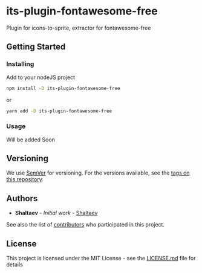 # its-plugin-fontawesome-free

Plugin for icons-to-sprite, extractor for fontawesome-free

## Getting Started

### Installing

Add to your nodeJS project

```sh
npm install -D its-plugin-fontawesome-free
```

or

```sh
yarn add -D its-plugin-fontawesome-free
```

### Usage

Will be added Soon

## Versioning

We use [SemVer](http://semver.org/) for versioning. For the versions available, see the [tags on this repository](https://github.com/shaltaev/its-plugin-fontawesome-free/tags).

## Authors

-   **Shaltaev** - _Initial work_ - [Shaltaev](https://github.com/shaltaev)

See also the list of [contributors](https://github.com/shaltaev/its-plugin-fontawesome-free/contributors) who participated in this project.

## License

This project is licensed under the MIT License - see the [LICENSE.md](LICENSE.md) file for details

